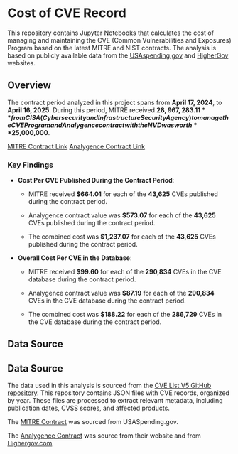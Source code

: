 # Cost of CVE Record

This repository contains Jupyter Notebooks that calculates the cost of managing and maintaining the CVE (Common Vulnerabilities and Exposures) Program based on the latest MITRE and NIST contracts. The analysis is based on publicly available data from the [USAspending.gov](https://www.usaspending.gov) and [HigherGov](https://www.highergov.com/) websites.

## Overview

The contract period analyzed in this project spans from **April 17, 2024**, to **April 16, 2025**. During this period, MITRE received **$28,967,283.11** from CISA (Cybersecurity and Infrastructure Security Agency) to manage the CVE Program and Analygence contract with the NVD was worth **$25,000,000**.

[MITRE Contract Link](https://www.usaspending.gov/award/CONT_AWD_70RCSJ23FR0000015_7001_70RSAT20D00000001_7001)
[Analygence Contract Link](https://www.highergov.com/idv/1333ND24DNB770002/)


### Key Findings

- **Cost Per CVE Published During the Contract Period**:  
  - MITRE received **$664.01** for each of the **43,625** CVEs published during the contract period.

  - Analygence contract value was **$573.07** for each of the **43,625** CVEs published during the contract period.

  - The combined cost was **$1,237.07** for each of the **43,625** CVEs published during the contract period.

- **Overall Cost Per CVE in the Database**:  
  - MITRE received **$99.60** for each of the **290,834** CVEs in the CVE database during the contract period.

  - Analygence contract value was **$87.19** for each of the **290,834** CVEs in the CVE database during the contract period.

  - The combined cost was **$188.22** for each of the **286,729** CVEs in the CVE database during the contract period.

## Data Source

## Data Source

The data used in this analysis is sourced from the [CVE List V5 GitHub repository](https://github.com/CVEProject/cvelistV5). This repository contains JSON files with CVE records, organized by year. These files are processed to extract relevant metadata, including publication dates, CVSS scores, and affected products.

The [MITRE Contract](https://www.usaspending.gov/award/CONT_AWD_70RCSJ23FR0000015_7001_70RSAT20D00000001_7001/) was sourced from USASpending.gov.


The [Analygence Contract](https://analygence.com/news/analygence-awarded-position-on-125m-nist-cybersecurity-and-privacy-support-services-capss-blanket-purchase-agreement-idiq/) was source from their website and from [Highergov.com](https://www.highergov.com/idv/1333ND24DNB770002/)